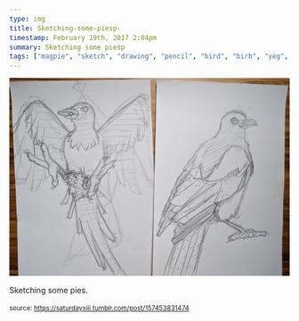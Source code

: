 ```yaml
---
type: img
title: Sketching-some-piesp-
timestamp: February 19th, 2017 2:04pm
summary: Sketching some piesp 
tags: ["magpie", "sketch", "drawing", "pencil", "bird", "birb", "yeg", "art"]
---
```

<img src="../media/157453831474.jpg"/>
                                                                                          
Sketching some pies.
 
                                    
                
                
                
                
                                
<small>source: https://saturdayxiii.tumblr.com/post/157453831474</small>